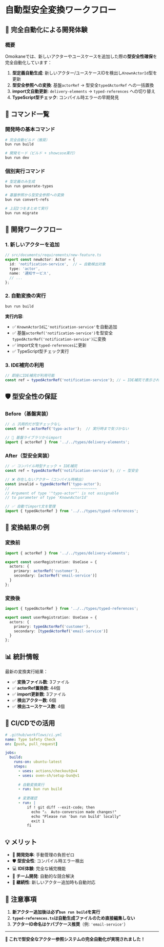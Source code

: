 # 自動型安全変換ワークフロー

## 🔄 完全自動化による開発体験

### 概要

Omoikaneでは、新しいアクターやユースケースを追加した際の**型安全性確保**を完全自動化しています：

1. **型定義自動生成**: 新しいアクター/ユースケースIDを検出し`KnownActorId`型を更新
2. **型安全参照への変換**: 基盤`actorRef` → 型安全`typedActorRef` への一括置換
3. **import文自動更新**: `delivery-elements` → `typed-references` への切り替え
4. **TypeScript型チェック**: コンパイル時エラーの早期発見

## 🚀 コマンド一覧

### 開発時の基本コマンド

```bash
# 完全自動ビルド（推奨）
bun run build

# 開発モード（ビルド + showcase実行）
bun run dev
```

### 個別実行コマンド

```bash
# 型定義のみ生成
bun run generate-types

# 基盤参照から型安全参照への変換
bun run convert-refs

# 上記2つをまとめて実行
bun run migrate
```

## 📝 開発ワークフロー

### 1. 新しいアクターを追加

```typescript
// src/documents/requirements/new-feature.ts
export const newActor: Actor = {
  id: 'notification-service',  // ← 自動検出対象
  type: 'actor',
  name: '通知サービス',
  // ...
};
```

### 2. 自動変換の実行

```bash
bun run build
```

**実行内容**:
- ✅ `KnownActorId`に`'notification-service'`を自動追加
- ✅ 基盤`actorRef('notification-service')`を型安全`typedActorRef('notification-service')`に変換
- ✅ import文を`typed-references`に更新
- ✅ TypeScript型チェック実行

### 3. IDE補完の利用

```typescript
// 即座にIDE補完が利用可能
const ref = typedActorRef('notification-service'); // ← IDE補完で表示される
```

## 🛡️ 型安全性の保証

### Before（基盤実装）

```typescript
// ⚠️ 汎用的だが型チェックなし
const ref = actorRef('typo-actor');  // 実行時まで気づかない

// 📄 基盤ライブラリからimport
import { actorRef } from '../../types/delivery-elements';
```

### After（型安全実装）

```typescript
// ✅ コンパイル時型チェック + IDE補完
const ref = typedActorRef('notification-service'); // ← 型安全

// ❌ 存在しないアクター（コンパイル時検出）
const invalid = typedActorRef('typo-actor');
//                            ~~~~~~~~~~~~
// Argument of type '"typo-actor"' is not assignable
// to parameter of type 'KnownActorId'

// ✅ 自動でimport文を管理
import { typedActorRef } from '../../types/typed-references';
```

## 🎯 変換結果の例

### 変換前

```typescript
import { actorRef } from '../../types/delivery-elements';

export const userRegistration: UseCase = {
  actors: {
    primary: actorRef('customer'),
    secondary: [actorRef('email-service')]
  }
};
```

### 変換後

```typescript
import { typedActorRef } from '../../types/typed-references';

export const userRegistration: UseCase = {
  actors: {
    primary: typedActorRef('customer'),
    secondary: [typedActorRef('email-service')]
  }
};
```

## 📊 統計情報

最新の変換実行結果：

- ✅ **変換ファイル数**: 3ファイル
- ✅ **actorRef置換数**: 44個
- ✅ **import更新数**: 3ファイル
- ✅ **検出アクター数**: 6個
- ✅ **検出ユースケース数**: 4個

## 🔧 CI/CDでの活用

```yaml
# .github/workflows/ci.yml
name: Type Safety Check
on: [push, pull_request]

jobs:
  build:
    runs-on: ubuntu-latest
    steps:
      - uses: actions/checkout@v4
      - uses: oven-sh/setup-bun@v1
      
      # 自動変換実行
      - run: bun run build
      
      # 変更確認
      - run: |
          if ! git diff --exit-code; then
            echo "⚠️  Auto-conversion made changes!"
            echo "Please run 'bun run build' locally"
            exit 1
          fi
```

## 💡 メリット

- 🚀 **開発効率**: 手動管理の負担ゼロ
- 🛡️ **型安全性**: コンパイル時エラー検出
- 💻 **IDE体験**: 完全な補完機能
- 👥 **チーム開発**: 自動的な競合解決
- 🔄 **継続性**: 新しいアクター追加時も自動対応

## 🚨 注意事項

1. **新アクター追加後は必ず`bun run build`を実行**
2. **`typed-references.ts`は自動生成ファイルのため直接編集しない**
3. **アクターID命名はケバブケース推奨**（例: `'email-service'`）

---

**🎉 これで型安全なアクター参照システムの完全自動化が実現されました！**